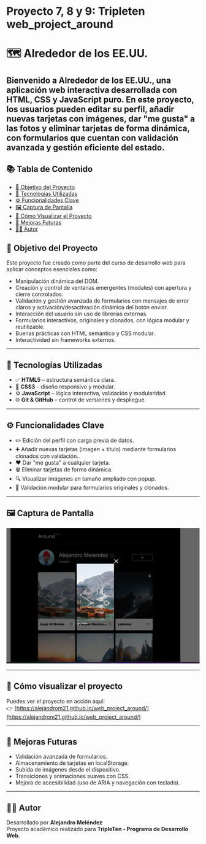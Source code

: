 # Proyecto 7, 8 y 9: Tripleten web_project_around

# 🗺️ Alrededor de los EE.UU.

## Bienvenido a Alrededor de los EE.UU., una aplicación web interactiva desarrollada con HTML, CSS y JavaScript puro. En este proyecto, los usuarios pueden editar su perfil, añadir nuevas tarjetas con imágenes, dar "me gusta" a las fotos y eliminar tarjetas de forma dinámica, con formularios que cuentan con validación avanzada y gestión eficiente del estado.

## 📚 Tabla de Contenido

- [🎯 Objetivo del Proyecto](#-objetivo-del-proyecto)
- [🧰 Tecnologías Utilizadas](#-tecnologías-utilizadas)
- [⚙️ Funcionalidades Clave](#️-funcionalidades-clave)
- [🖼️ Captura de Pantalla](#-captura-de-pantalla)
- [🚀 Cómo Visualizar el Proyecto](#-cómo-visualizar-el-proyecto)
- [🧪 Mejoras Futuras](#-mejoras-futuras)
- [👨‍💻 Autor](#-autor)

## 🎯 Objetivo del Proyecto

Este proyecto fue creado como parte del curso de desarrollo web para aplicar conceptos esenciales como:

- Manipulación dinámica del DOM.
- Creación y control de ventanas emergentes (modales) con apertura y cierre controlados.
- Validación y gestión avanzada de formularios con mensajes de error claros y activación/desactivación dinámica del botón enviar.
- Interacción del usuario sin uso de librerías externas.
- Formularios interactivos, originales y clonados, con lógica modular y reutilizable.
- Buenas prácticas con HTML semántico y CSS modular.
- Interactividad sin frameworks externos.

---

## 🧰 Tecnologías Utilizadas

- ✅ **HTML5** – estructura semántica clara.
- 🎨 **CSS3** – diseño responsivo y modular.
- ⚙️ **JavaScript** – lógica interactiva, validación y modularidad.
- 🌐 **Git & GitHub** – control de versiones y despliegue.

---

## ⚙️ Funcionalidades Clave

- ✏️ Edición del perfil con carga previa de datos.
- ➕ Añadir nuevas tarjetas (imagen + título) mediante formularios clonados con validación..
- ❤️ Dar "me gusta" a cualquier tarjeta.
- 🗑️ Eliminar tarjetas de forma dinámica.
- 🔍 Visualizar imágenes en tamaño ampliado con popup.
- 🧠 Validación modular para formularios originales y clonados.

---

## 🖼️ Captura de Pantalla

![Vista previa del proyecto](./images/screenshot_project.jpg)

---

## 🏁 Cómo visualizar el proyecto

Puedes ver el proyecto en acción aquí:  
👉 [https://alejandrom21.github.io/web_project_around/](https://alejandrom21.github.io/web_project_around/)

---

## 🧪 Mejoras Futuras

- Validación avanzada de formularios.
- Almacenamiento de tarjetas en localStorage.
- Subida de imágenes desde el dispositivo.
- Transiciones y animaciones suaves con CSS.
- Mejora de accesibilidad (uso de ARIA y navegación con teclado).

---

## 👨‍💻 Autor

Desarrollado por **Alejandro Meléndez**  
Proyecto académico realizado para **TripleTen - Programa de Desarrollo Web**.
